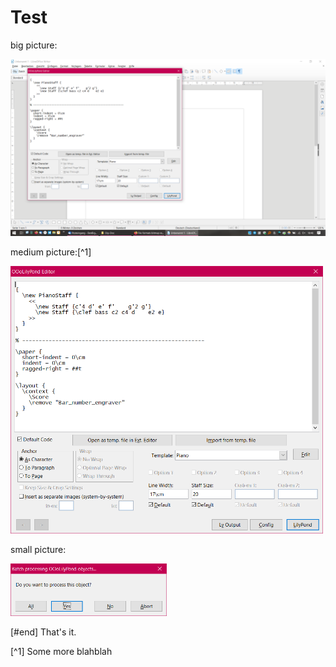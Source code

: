 # Test

big picture:

![Big](https://raw.githubusercontent.com/KlausBlum/OLy-resources/master/images/big.png)

medium picture:[^1]

<img src="https://raw.githubusercontent.com/KlausBlum/OLy-resources/master/images/medium.png" width="500">


small picture:

<img src="https://raw.githubusercontent.com/KlausBlum/OLy-resources/master/images/small.png" width="250">

[#end]
That's it.

[^1] Some more blahblah
